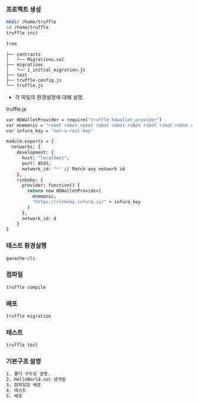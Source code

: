 ### 프로젝트 생성
```bash
mkdir /home/truffle
cd /home/truffle
truffle init
```

```bash
tree
```

```
├── contracts
│   └── Migrations.sol
├── migrations
│   └── 1_initial_migration.js
├── test
├── truffle-config.js
└── truffle.js
```
* 각 파일의 환경설정에 대해 설명.

truffle.js 
```bash
var HDWalletProvider = require("truffle-hdwallet-provider")
var mnemonic = "robot robot robot robot robot robot robot robot robot robot robot robot"
var infura_key = "not-a-real-key"

module.exports = {
  networks: {
    development: {
      host: "localhost",
      port: 8545,
      network_id: "*" // Match any network id
    },
    rinkeby: {
      provider: function() {
        return new HDWalletProvider(
          mnemonic,
          "https://rinkeby.infura.io/" + infura_key
        )
      },
      network_id: 4
    }
}
```

### 테스트 환경실행
```bash
ganache-cli
```

### 컴파일
```bash
truffle compile
```

### 배포
```bash
truffle migration
```

### 테스트
```bash
truffle test
```


### 기본구조 설명
```bash
1. 폴더 구두로 설명.
2. HelloWorld.sol 생개발
3. 컴파일및 배포
4. 테스트
5. 배포
```
